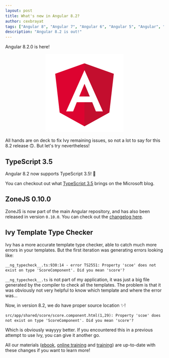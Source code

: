 ```yaml
---
layout: post
title: What's new in Angular 8.2?
author: cexbrayat
tags: ["Angular 8", "Angular 7", "Angular 6", "Angular 5", "Angular", "Angular 2", "Angular 4"]
description: "Angular 8.2 is out!"
---
```


Angular&nbsp;8.2.0 is here!

<p style="text-align: center;">
  <a href="https://github.com/angular/angular/blob/master/CHANGELOG.md#TODO">
    <img class="rounded img-fluid" style="max-width: 100%" src="/assets/images/angular.png" alt="Angular logo" />
  </a>
</p>

All hands are on deck to fix Ivy remaining issues,
so not a lot to say for this 8.2 release 🙃.
But let's try nevertheless!

## TypeScript 3.5

Angular&nbsp;8.2 now supports TypeScript 3.5! 🌈

You can checkout out what [TypeScript 3.5](https://devblogs.microsoft.com/typescript/announcing-typescript-3-5/) brings on the Microsoft blog.

## ZoneJS 0.10.0

ZoneJS is now part of the main Angular repository,
and has also been released in version `0.10.0`.
You can check out the [changelog here](https://github.com/angular/angular/blob/master/packages/zone.js/CHANGELOG.md#0100-2019-07-26).

## Ivy Template Type Checker

Ivy has a more accurate template type checker,
able to catch much more errors in your templates.
But the first iteration was generating errors looking like:

    __ng_typecheck__.ts:930:14 - error TS2551: Property 'scoe' does not exist on type 'ScoreComponent'. Did you mean 'score'?

`__ng_typecheck__.ts` is not part of my application,
it was just a big file generated by the compiler to check all the templates.
The problem is that it was obviously not very helpful to know which template and where the error was...

Now, in version 8.2, we do have proper source location ✨!

    src/app/shared/score/score.component.html(1,29): Property 'scoe' does not exist on type 'ScoreComponent'. Did you mean 'score'?

Which is obviously wayyyy better.
If you encountered this in a previous attempt to use Ivy,
you can give it another go.

All our materials ([ebook](https://books.ninja-squad.com/angular), [online training](https://angular-exercises.ninja-squad.com/) and [training](https://ninja-squad.com/training/angular)) are up-to-date with these changes if you want to learn more!
